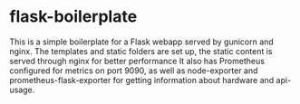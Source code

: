 # flask-boilerplate
This is a simple boilerplate for a Flask webapp served by gunicorn and nginx.
The templates and static folders are set up, the static content is served through nginx for better performance
It also has Prometheus configured for metrics on port 9090, as well as node-exporter and prometheus-flask-exporter for getting information about hardware and api-usage.

